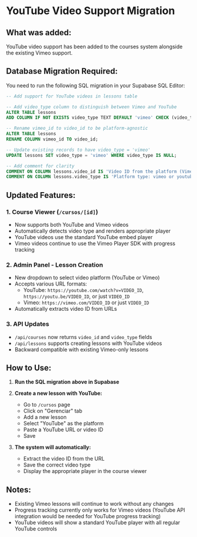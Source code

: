 # YouTube Video Support Migration

## What was added:
YouTube video support has been added to the courses system alongside the existing Vimeo support.

## Database Migration Required:
You need to run the following SQL migration in your Supabase SQL Editor:

```sql
-- Add support for YouTube videos in lessons table

-- Add video_type column to distinguish between Vimeo and YouTube
ALTER TABLE lessons 
ADD COLUMN IF NOT EXISTS video_type TEXT DEFAULT 'vimeo' CHECK (video_type IN ('vimeo', 'youtube'));

-- Rename vimeo_id to video_id to be platform-agnostic
ALTER TABLE lessons 
RENAME COLUMN vimeo_id TO video_id;

-- Update existing records to have video_type = 'vimeo'
UPDATE lessons SET video_type = 'vimeo' WHERE video_type IS NULL;

-- Add comment for clarity
COMMENT ON COLUMN lessons.video_id IS 'Video ID from the platform (Vimeo ID or YouTube video ID)';
COMMENT ON COLUMN lessons.video_type IS 'Platform type: vimeo or youtube';
```

## Updated Features:

### 1. Course Viewer (`/cursos/[id]`)
- Now supports both YouTube and Vimeo videos
- Automatically detects video type and renders appropriate player
- YouTube videos use the standard YouTube embed player
- Vimeo videos continue to use the Vimeo Player SDK with progress tracking

### 2. Admin Panel - Lesson Creation
- New dropdown to select video platform (YouTube or Vimeo)
- Accepts various URL formats:
  - YouTube: `https://youtube.com/watch?v=VIDEO_ID`, `https://youtu.be/VIDEO_ID`, or just `VIDEO_ID`
  - Vimeo: `https://vimeo.com/VIDEO_ID` or just `VIDEO_ID`
- Automatically extracts video ID from URLs

### 3. API Updates
- `/api/courses` now returns `video_id` and `video_type` fields
- `/api/lessons` supports creating lessons with YouTube videos
- Backward compatible with existing Vimeo-only lessons

## How to Use:

1. **Run the SQL migration above in Supabase**
2. **Create a new lesson with YouTube:**
   - Go to `/cursos` page
   - Click on "Gerenciar" tab
   - Add a new lesson
   - Select "YouTube" as the platform
   - Paste a YouTube URL or video ID
   - Save

3. **The system will automatically:**
   - Extract the video ID from the URL
   - Save the correct video type
   - Display the appropriate player in the course viewer

## Notes:
- Existing Vimeo lessons will continue to work without any changes
- Progress tracking currently only works for Vimeo videos (YouTube API integration would be needed for YouTube progress tracking)
- YouTube videos will show a standard YouTube player with all regular YouTube controls